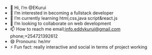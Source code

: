 - 👋 Hi, I’m @EKurui
- 👀 I’m interested in becoming a fullstack developer 
- 🌱 I’m currently learning html,css,java script&react.js
- 💞️ I’m looking to collaborate on web development
- 📫 How to reach me email;info.eddykurui@gmail.com phone;+254721392612
- 😄 Pronouns: he/mr
- ⚡ Fun fact: really interactive and social in terms of project working

<!---
EKurui/EKurui is a ✨ special ✨ repository because its `README.md` (this file) appears on your GitHub profile.
You can click the Preview link to take a look at your changes.
--->
